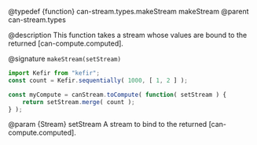 @typedef {function} can-stream.types.makeStream makeStream
@parent can-stream.types

@description This function takes a stream whose values are bound to the returned [can-compute.computed].

@signature `makeStream(setStream)`

```js
import Kefir from "kefir";
const count = Kefir.sequentially( 1000, [ 1, 2 ] );

const myCompute = canStream.toCompute( function( setStream ) {
	return setStream.merge( count );
} );
```

@param {Stream} setStream A stream to bind to the returned [can-compute.computed].
